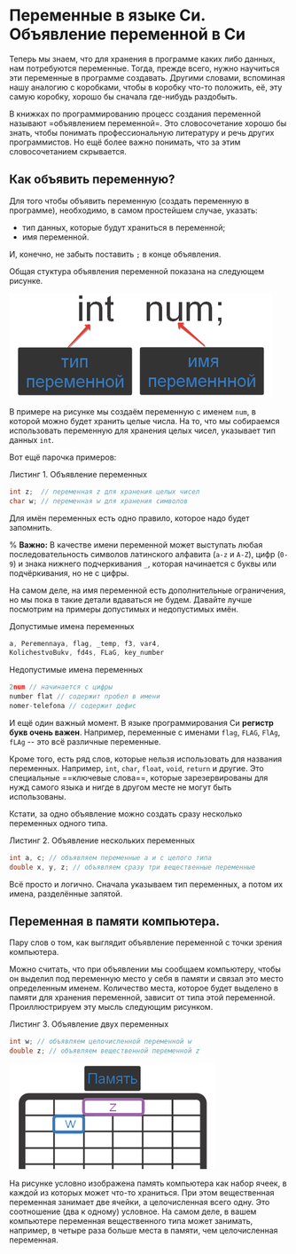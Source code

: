 # Переменные в языке Си. Объявление переменной в Си

Теперь мы знаем, что для хранения в программе каких либо данных, нам потребуются переменные. Тогда, прежде всего, нужно научиться эти переменные в программе создавать. Другими словами, вспоминая нашу аналогию с коробками, чтобы в коробку что-то положить, её, эту самую коробку, хорошо бы сначала где-нибудь раздобыть.

В книжках по программированию процесс создания переменной называют =объявлением переменной=. Это словосочетание хорошо бы знать, чтобы понимать профессиональную литературу и речь других программистов. Но ещё более важно понимать, что за этим словосочетанием скрывается.

## Как объявить переменную?
Для того чтобы объявить переменную (создать переменную в программе), необходимо, в самом простейшем случае, указать:
- тип данных, которые будут храниться в переменной;
- имя переменной. 

И, конечно, не забыть поставить `;` в конце объявления.  

Общая стуктура объявления переменной показана на следующем рисунке.

![Общий синтаксис объявления переменной с именем num и типом данных int .](./sintaksis_obyavlenie_peremennoy.png "Рис.1 Синтаксис объявления переменной")

В примере на рисунке мы создаём переменную с именем `num`, в которой можно будет хранить целые числа. На то, что мы собираемся использовать переменную для хранения целых чисел, указывает тип данных `int`.

Вот ещё парочка примеров:

Листинг 1. Объявление переменных
```c
int z;  // переменная z для хранения целых чисел
char w; // переменная w для хранения символов
```

Для имён переменных есть одно правило, которое надо будет запомнить.

% **Важно:**
В качестве имени переменной может выступать любая последовательность символов латинского алфавита (`a-z` и `A-Z`), цифр (`0-9`) и знака нижнего подчеркивания `_`, которая начинается с буквы или подчёркивания, но не с цифры.

На самом деле, на имя переменной есть дополнительные ограничения, но мы пока в такие детали вдаваться не будем. Давайте лучше посмотрим на примеры допустимых и недопустимых имён.

Допустимые имена переменных
```c
a, Peremennaya, flag, _temp, f3, var4, 
KolichestvoBukv, fd4s, FLaG, key_number
```

Недопустимые имена переменных
```c
2num // начинается с цифры
number flat // содержит пробел в имени
nomer-telefona // содержит дефис
```

И ещё один важный момент. В языке программирования Си **регистр букв очень важен**. Например, переменные с именами `flag`, `FLAG`, `FlAg`, `fLAg` -- это всё различные переменные. 

Кроме того, есть ряд слов, которые нельзя использовать для названия переменных. Например, `int`, `char`, `float`, `void`, `return` и другие. Это специальные ==ключевые слова==, которые зарезервированы для нужд самого языка и нигде в другом месте не могут быть использованы.

Кстати, за одно объявление можно создать сразу несколько переменных одного типа.

Листинг 2. Объявление нескольких переменных
```c
int a, c; // объявляем переменные a и c целого типа
double x, y, z; // объявляем сразу три вещественные переменные
```

Всё просто и логично. Сначала указываем тип переменных, а потом их имена, разделённые запятой.

## Переменная в памяти компьютера.
Пару слов о том, как выглядит объявление переменной с точки зрения компьютера.

Можно считать, что при объявлении мы сообщаем компьютеру, чтобы он выделил под переменную место у себя в памяти и связал это место определенным именем. Количество места, которое будет выделено в памяти для хранения переменной, зависит от типа этой переменной. Проиллюстрируем эту мысль следующим рисунком.

Листинг 3. Объявление двух переменных
```c
int w; // объявляем целочисленной переменной w
double z; // объявляем вещественной переменной z
```

![Переменные в памяти компьютера](./obyavlenie_peremennoy.png "Условное изображение переменных в памяти компьютера")

На рисунке условно изображена память компьютера как набор ячеек, в каждой из которых может что-то храниться. При этом вещественная переменная занимает две ячейки, а целочисленная всего одну. Это соотношение (два к одному) условное. На самом деле, в вашем компьютере переменная вещественного типа может занимать, например, в четыре раза больше места в памяти, чем целочисленная переменная.